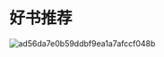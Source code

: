# 好书推荐

![ad56da7e0b59ddbf9ea1a7afccf048b](https://user-images.githubusercontent.com/85324427/174684525-bd929833-9579-4252-9bcf-cca21cb7757d.jpg)

